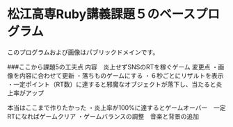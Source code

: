 # 松江高専Ruby講義課題５のベースプログラム

このプログラムおよび画像はパブリックドメインです。

###ここから課題5の工夫点
内容　炎上せずSNSのRTを稼ぐゲーム
変更点
・画像を内容に合わせて更新
・落ちものゲームにする
・６秒ごとにリザルトを表示
・一定ポイント（RT数）に達すると邪魔なオブジェクトが落下し、当たると炎上率がアップ

本当はここまで作りたかった
・炎上率が100%に達するとゲームオーバー　一定RTになればゲームクリア
・ゲームバランスの調整　音楽と背景の追加
